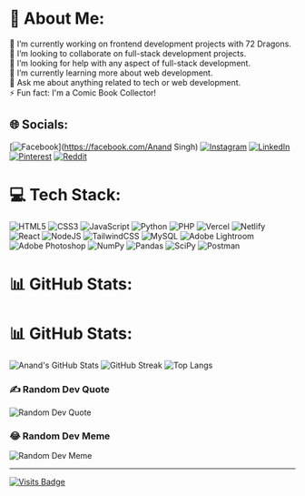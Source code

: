 # 💫 About Me:
🔭 I’m currently working on frontend development projects with 72 Dragons.  
👯 I’m looking to collaborate on full-stack development projects.  
🤝 I’m looking for help with any aspect of full-stack development.  
🌱 I’m currently learning more about web development.  
💬 Ask me about anything related to tech or web development.  
⚡ Fun fact: I'm a Comic Book Collector!

## 🌐 Socials:
[![Facebook](https://img.shields.io/badge/Facebook-%231877F2.svg?logo=Facebook&logoColor=white)](https://facebook.com/Anand Singh) [![Instagram](https://img.shields.io/badge/Instagram-%23E4405F.svg?logo=Instagram&logoColor=white)](https://instagram.com/_anand.402) [![LinkedIn](https://img.shields.io/badge/LinkedIn-%230077B5.svg?logo=linkedin&logoColor=white)](https://www.linkedin.com/in/anand-singh-493016241/) [![Pinterest](https://img.shields.io/badge/Pinterest-%23E60023.svg?logo=Pinterest&logoColor=white)](https://pinterest.com/anand) [![Reddit](https://img.shields.io/badge/Reddit-%23FF4500.svg?logo=Reddit&logoColor=white)](https://reddit.com/user/anand1442) 

# 💻 Tech Stack:
![HTML5](https://www.vectorlogo.zone/logos/w3_html5/w3_html5-icon.svg) ![CSS3](https://www.vectorlogo.zone/logos/w3_css/w3_css-icon.svg) ![JavaScript](https://www.vectorlogo.zone/logos/javascript/javascript-icon.svg) ![Python](https://www.vectorlogo.zone/logos/python/python-horizontal.svg) ![PHP](https://www.vectorlogo.zone/logos/php/php-horizontal.svg) ![Vercel](https://img.shields.io/badge/vercel-%23000000.svg?style=flat&logo=vercel&logoColor=white) ![Netlify](https://img.shields.io/badge/netlify-%23000000.svg?style=flat&logo=netlify&logoColor=#00C7B7) ![React](https://img.shields.io/badge/react-%2320232a.svg?style=flat&logo=react&logoColor=%2361DAFB) ![NodeJS](https://img.shields.io/badge/node.js-6DA55F?style=flat&logo=node.js&logoColor=white) ![TailwindCSS](https://img.shields.io/badge/tailwindcss-%2338B2AC.svg?style=flat&logo=tailwind-css&logoColor=white) ![MySQL](https://img.shields.io/badge/mysql-%2300f.svg?style=flat&logo=mysql&logoColor=white) ![Adobe Lightroom](https://img.shields.io/badge/Adobe%20Lightroom-31A8FF.svg?style=flat&logo=Adobe%20Lightroom&logoColor=white) ![Adobe Photoshop](https://img.shields.io/badge/adobephotoshop-%2331A8FF.svg?style=flat&logo=adobephotoshop&logoColor=white) ![NumPy](https://img.shields.io/badge/numpy-%23013243.svg?style=flat&logo=numpy&logoColor=white) ![Pandas](https://img.shields.io/badge/pandas-%23150458.svg?style=flat&logo=pandas&logoColor=white) ![SciPy](https://img.shields.io/badge/SciPy-%230C55A5.svg?style=flat&logo=scipy&logoColor=%white) ![Postman](https://img.shields.io/badge/Postman-FF6C37?style=flat&logo=postman&logoColor=white)

# 📊 GitHub Stats:
# 📊 GitHub Stats:
![Anand's GitHub Stats](https://github-readme-stats.vercel.app/api?username=anand-144&theme=radical&hide_border=false&include_all_commits=false&count_private=false)
![GitHub Streak](https://github-readme-streak-stats.herokuapp.com/?user=anand-144&theme=radical&hide_border=false)
![Top Langs](https://github-readme-stats.vercel.app/api/top-langs/?username=anand-144&theme=radical&hide_border=false&layout=compact&langs_count=10&exclude_repo=anand-144.github.io)



### ✍️ Random Dev Quote
![Random Dev Quote](https://quotes-github-readme.vercel.app/api?type=vetical&theme=radical)

### 😂 Random Dev Meme
![Random Dev Meme](https://randommeme-five.vercel.app/)

---
[![Visits Badge](https://visitcount.itsvg.in/api?id=Anand&icon=6&color=11)](https://visitcount.itsvg.in)

